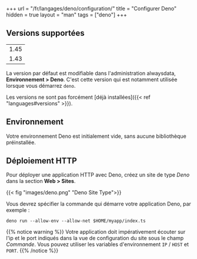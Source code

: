 +++
url = "/fr/langages/deno/configuration/"
title = "Configurer Deno"
hidden = true
layout = "man"
tags = ["deno"]
+++

## Versions supportées

| |
|---|
| 1.45 |
| 1.43 |

La version par défaut est modifiable dans l'administration alwaysdata, **Environnement > Deno**. C'est cette version qui est notamment utilisée lorsque vous démarrez `deno`.

Les versions ne sont pas forcément [déjà installées]({{< ref "languages#versions" >}}).

## Environnement

Votre environnement Deno est initialement vide, sans aucune bibliothèque préinstallée.

## Déploiement HTTP

Pour déployer une application HTTP avec Deno, créez un site de type *Deno* dans la section **Web > Sites**.

{{< fig "images/deno.png" "Deno Site Type">}}

Vous devrez spécifier la commande qui démarre votre application Deno, par exemple :

```
deno run --allow-env --allow-net $HOME/myapp/index.ts
```

{{% notice warning %}}
Votre application doit impérativement écouter sur l'ip et le port indiqués dans la vue de configuration du site sous le champ *Commande*. Vous pouvez utiliser les variables d'environnement `IP` / `HOST` et `PORT`.
{{% /notice %}}
